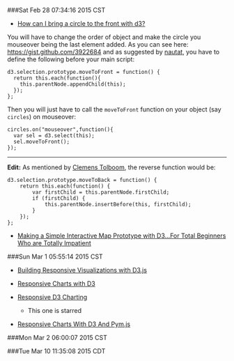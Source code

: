 ###Sat Feb 28 07:34:16 2015 CST
* [How can I bring a circle to the front with d3?](http://stackoverflow.com/questions/14167863/how-can-i-bring-a-circle-to-the-front-with-d3)
<p>You will have to change the order of object and make the circle you mouseover being the last element added. As you can see here: <a href="https://gist.github.com/3922684">https://gist.github.com/3922684</a> and as suggested by <a href="http://stackoverflow.com/users/760156/nautat">nautat</a>, you have to define the following before your main script: </p>

<pre><code>d3.selection.prototype.moveToFront = function() {
  return this.each(function(){
    this.parentNode.appendChild(this);
  });
};
</code></pre>

<p>Then you will just have to call the <code>moveToFront</code> function on your object (say <code>circles</code>) on mouseover: </p>

<pre><code>circles.on("mouseover",function(){
  var sel = d3.select(this);
  sel.moveToFront();
});
</code></pre>

<hr>

<p><strong>Edit:</strong>
As mentioned by <a href="http://stackoverflow.com/users/598513/clemens-tolboom">Clemens Tolboom</a>, the reverse function would be:</p>

<pre><code>d3.selection.prototype.moveToBack = function() { 
    return this.each(function() { 
        var firstChild = this.parentNode.firstChild; 
        if (firstChild) { 
            this.parentNode.insertBefore(this, firstChild); 
        } 
    }); 
};
</code></pre>

* [Making a Simple Interactive Map Prototype with D3…For Total Beginners Who are Totally Impatient](https://suffenus.wordpress.com/2014/01/07/making-interactive-maps-with-d3-for-total-beginners/)

###Sun Mar  1 05:55:14 2015 CST
* [Building Responsive Visualizations with D3.js](https://blog.safaribooksonline.com/2014/02/17/building-responsible-visualizations-d3-js/)

* [Responsive Charts with D3](http://eyeseast.github.io/visible-data/2013/08/28/responsive-charts-with-d3/)

* [Responsive D3 Charting](http://www.brendansudol.com/posts/responsive-d3/)
    * This one is starred

* [Responsive Charts With D3 And Pym.js](http://blog.apps.npr.org/2014/05/19/responsive-charts.html)

###Mon Mar  2 06:00:07 2015 CST

###Tue Mar 10 11:35:08 2015 CDT
